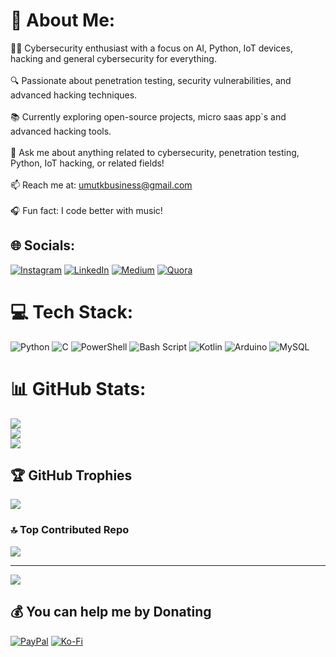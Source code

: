 # 💫 About Me:
👨‍💻 Cybersecurity enthusiast with a focus on AI, Python, IoT devices, hacking and general cybersecurity for everything.<br><br>🔍 Passionate about penetration testing, security vulnerabilities, and advanced hacking techniques.<br><br>📚 Currently exploring open-source projects, micro saas app`s and advanced hacking tools.<br><br>💬 Ask me about anything related to cybersecurity, penetration testing, Python, IoT hacking, or related fields!<br><br>📫 Reach me at: <a href="mailto:umutkbusiness@gmail.com">umutkbusiness@gmail.com</a><br><br>🎧 Fun fact: I code better with music!<br>


## 🌐 Socials:
[![Instagram](https://img.shields.io/badge/Instagram-%23E4405F.svg?logo=Instagram&logoColor=white)](https://instagram.com/umutkayazz) [![LinkedIn](https://img.shields.io/badge/LinkedIn-%230077B5.svg?logo=linkedin&logoColor=white)](https://linkedin.com/in/umutkayazz) [![Medium](https://img.shields.io/badge/Medium-12100E?logo=medium&logoColor=white)](https://medium.com/@umutkayash) [![Quora](https://img.shields.io/badge/Quora-%23B92B27.svg?logo=Quora&logoColor=white)](https://quora.com/profile/umutkayash) 

# 💻 Tech Stack:
![Python](https://img.shields.io/badge/python-3670A0?style=for-the-badge&logo=python&logoColor=ffdd54) ![C](https://img.shields.io/badge/c-%2300599C.svg?style=for-the-badge&logo=c&logoColor=white) ![PowerShell](https://img.shields.io/badge/PowerShell-%235391FE.svg?style=for-the-badge&logo=powershell&logoColor=white) ![Bash Script](https://img.shields.io/badge/bash_script-%23121011.svg?style=for-the-badge&logo=gnu-bash&logoColor=white) ![Kotlin](https://img.shields.io/badge/kotlin-%237F52FF.svg?style=for-the-badge&logo=kotlin&logoColor=white) ![Arduino](https://img.shields.io/badge/-Arduino-00979D?style=for-the-badge&logo=Arduino&logoColor=white) ![MySQL](https://img.shields.io/badge/mysql-4479A1.svg?style=for-the-badge&logo=mysql&logoColor=white)
# 📊 GitHub Stats:
![](https://github-readme-stats.vercel.app/api?username=umutkayash&theme=dark&hide_border=true&include_all_commits=true&count_private=false)<br/>
![](https://github-readme-streak-stats.herokuapp.com/?user=umutkayash&theme=dark&hide_border=true)<br/>
![](https://github-readme-stats.vercel.app/api/top-langs/?username=umutkayash&theme=dark&hide_border=true&include_all_commits=true&count_private=false&layout=compact)

## 🏆 GitHub Trophies
![](https://github-profile-trophy.vercel.app/?username=umutkayash&theme=dracula&no-frame=false&no-bg=true&margin-w=4)

### 🔝 Top Contributed Repo
![](https://github-contributor-stats.vercel.app/api?username=umutkayash&limit=5&theme=dracula&combine_all_yearly_contributions=true)

---
[![](https://visitcount.itsvg.in/api?id=umutkayash&icon=2&color=11)](https://visitcount.itsvg.in)

  ## 💰 You can help me by Donating
  [![PayPal](https://img.shields.io/badge/PayPal-00457C?style=for-the-badge&logo=paypal&logoColor=white)](https://paypal.me/umutkayazz) [![Ko-Fi](https://img.shields.io/badge/Ko--fi-F16061?style=for-the-badge&logo=ko-fi&logoColor=white)](https://ko-fi.com/umutkaya) 

  
<!-- Proudly created with GPRM ( https://gprm.itsvg.in ) -->
